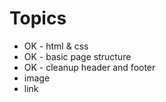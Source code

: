 # Topics

- OK - html & css
- OK - basic page structure
- OK - cleanup header and footer
- image
- link
